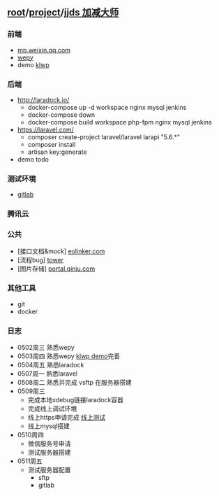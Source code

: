 ## [root](../README.md)/[project](./README.md)/[jjds 加减大师](https://github.com/ylksty/blog/blob/deploy/project/jjds.md)
### 前端
* [mp.weixin.qq.com](https://mp.weixin.qq.com)
* [wepy](https://github.com/Tencent/wepy)
* demo [klwp][1]
### 后端
* <http://laradock.io/>
  * docker-compose up -d workspace nginx mysql jenkins
  * docker-compose down
  * docker-compose build workspace php-fpm nginx mysql jenkins
* <https://laravel.com/>
  * composer create-project laravel/laravel larapi "5.6.*"
  * composer install
  * artisan key:generate
* demo todo

### 测试环境
* [gitlab](http://192.168.0.118:88/)

### 腾讯云

### 公共
* [接口文档&mock] [eolinker.com](https://www.eolinker.com)
* [流程bug] [tower](https://tower.im/teams/867a76f48c854e989628ef0fd68b57c5/projects/)
* [图片存储] [portal.qiniu.com](https://portal.qiniu.com)

### 其他工具
* git
* docker

### 日志
* 0502周三 熟悉wepy
* 0503周四 熟悉wepy [klwp demo][1]完善
* 0504周五  熟悉laradock
* 0507周一  熟悉laravel
* 0508周二  熟悉并完成 vsftp 在服务器搭建
* 0509周三  
  * 完成本地xdebug链接laradock容器
  * 完成线上调试环境
  * 线上https申请完成 [线上测试](https://wx.ylkget.com/)
  * 线上mysql搭建
* 0510周四
  * 微信服务号申请
  * 测试服务器搭建
* 0511周五
  * 测试服务器配置
    * sftp
    * gitlab

[1]: https://github.com/ylksty/klwp